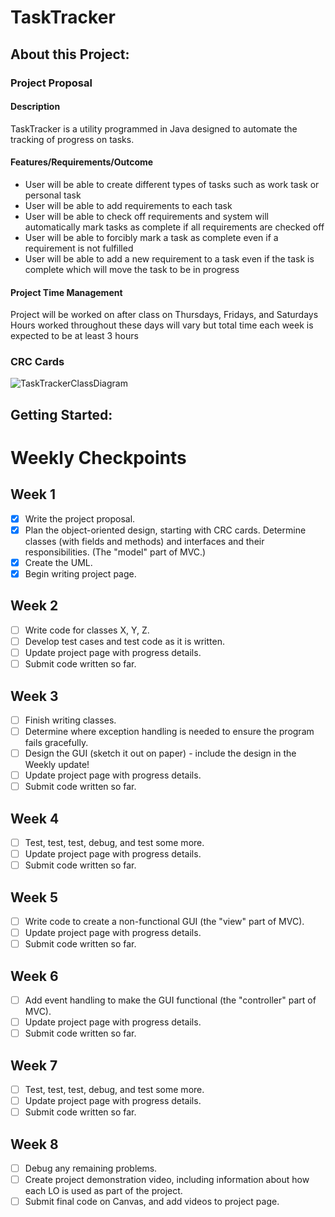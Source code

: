# TaskTracker
## About this Project:

### Project Proposal
#### Description
TaskTracker is a utility programmed in Java designed to automate the tracking of progress on tasks.
#### Features/Requirements/Outcome
- User will be able to create different types of tasks such as work task or personal task
- User will be able to add requirements to each task
- User will be able to check off requirements and system will automatically mark tasks as complete if all requirements are checked off
- User will be able to forcibly mark a task as complete even if a requirement is not fulfilled
- User will be able to add a new requirement to a task even if the task is complete which will move the task to be in progress
#### Project Time Management
Project will be worked on after class on Thursdays, Fridays, and Saturdays
Hours worked throughout these days will vary but total time each week is expected to be at least 3 hours

### CRC Cards
![TaskTrackerClassDiagram](https://github.com/BD2311/TaskTracker/assets/164386430/5cf94afe-ae8d-4d34-9f54-074a8bfa1dcd)

## Getting Started:

# Weekly Checkpoints

## Week 1

- [x] Write the project proposal.
- [x] Plan the object-oriented design, starting with CRC cards.  Determine classes (with fields and methods) and interfaces and their responsibilities. (The "model" part of MVC.)
- [x] Create the UML.
- [x] Begin writing project page.

## Week 2

- [ ] Write code for classes X, Y, Z.
- [ ] Develop test cases and test code as it is written.
- [ ] Update project page with progress details.
- [ ] Submit code written so far.

## Week 3

- [ ] Finish writing classes.
- [ ] Determine where exception handling is needed to ensure the program fails gracefully.
- [ ] Design the GUI (sketch it out on paper) - include the design in the Weekly update!
- [ ] Update project page with progress details.
- [ ] Submit code written so far.

## Week 4

- [ ] Test, test, test, debug, and test some more.
- [ ] Update project page with progress details.
- [ ] Submit code written so far.

## Week 5

- [ ] Write code to create a non-functional GUI (the "view" part of MVC).
- [ ] Update project page with progress details.
- [ ] Submit code written so far.

## Week 6

- [ ] Add event handling to make the GUI functional (the "controller" part of MVC).
- [ ] Update project page with progress details.
- [ ] Submit code written so far.

## Week 7

- [ ] Test, test, test, debug, and test some more.
- [ ] Update project page with progress details.
- [ ] Submit code written so far.

## Week 8

- [ ] Debug any remaining problems.
- [ ] Create project demonstration video, including information about how each LO is used as part of the project.
- [ ] Submit final code on Canvas, and add videos to project page.
